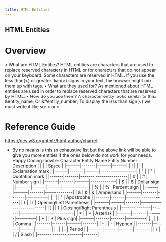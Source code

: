 ```yaml
---
title: HTML Entities
---
```

## HTML Entities

# Overview 
•	What are HTML Entities?
HTML entities are characters that are used to replace reserved characters in HTML or for characters that do not appear on your keyboard. Some characters are reserved in HTML. If you use the less than(<) or greater than(>) signs in your text, the browser might mix them up with tags.
•	What are they used for?
  As mentioned about HTML entities are used in order to replace reserved characters that are reserved by HTML.
•	How do you use them?
  A character entity looks similar to this:
  &entity_name;
  Or 
  &#entitiy_number;
  To display the less than sign(<) we must write it like so: &lt; or &#60;
# Reference Guide
  https://dev.w3.org/html5/html-author/charref
  * By no means is this an exhaustive list but the above link will be able to give you more entities if the ones below do not work for your needs. Happy Coding :bowtie: 
   Character	Entity Name	Entity Number	Description
|       |       | &#32; | Space |
|-------|-------|-------|-------|
|   !   |       | &#33; | Exclamation mark |
|-------|-------|-------|------------------|
|   "   |	      | &#34; | Quotation mark |
|-------|-------|-------|----------------|
|   #   |	      | &#35; | Number sign |
|-------|-------|-------|-------------|
|   $   |       | &#36; | Dollar sign |
|-------|-------|-------|-------------|
|   %   |	      | &#37; | Percent sign |
|-------|-------|-------|--------------|
|   &   |	&amp;	| &#38; | Ampersand |
|-------|-------|-------|-----------|
|   '   |		    | &#39;	| Apostrophe |
|-------|-------|-------|------------|
|   (   |		    | &#40; | Opening/Left Parenthesis |
|-------|-------|-------|--------------------------|
|    )  |		    | &#41; | Closing/Right Parenthesis |
|-------|-------|-------|---------------------------|
|   *   |		    | &#42; | Asterisk |
|-------|-------|-------|----------|
|   +   |		    | &#43; | Plus sign|
|-------|-------|-------|----------|
|   ,   | 		  | &#44;	| Comma |
|-------|-------|-------|-------|
|   -   |		    | &#45;	| Hyphen |
|-------|-------|-------|--------|
|   .   |		    | &#46;	| Period |
|-------|-------|-------|--------|
|   /   | 	    | &#47;	| Slash |
|-------|-------|-------|-------|
